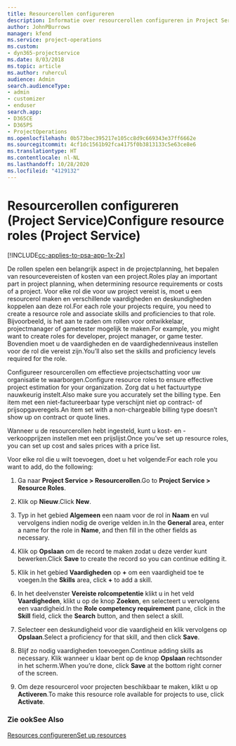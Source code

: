 ```yaml
---
title: Resourcerollen configureren
description: Informatie over resourcerollen configureren in Project Service
author: JohnPBurrows
manager: kfend
ms.service: project-operations
ms.custom:
- dyn365-projectservice
ms.date: 8/03/2018
ms.topic: article
ms.author: ruhercul
audience: Admin
search.audienceType:
- admin
- customizer
- enduser
search.app:
- D365CE
- D365PS
- ProjectOperations
ms.openlocfilehash: 0b573bec395217e105cc8d9c669343e37ff6662e
ms.sourcegitcommit: 4cf1dc1561b92fca4175f0b3813133c5e63ce8e6
ms.translationtype: HT
ms.contentlocale: nl-NL
ms.lasthandoff: 10/28/2020
ms.locfileid: "4129132"
---
```

# <a name="configure-resource-roles-project-service"></a><span data-ttu-id="bf185-103">Resourcerollen configureren (Project Service)</span><span class="sxs-lookup"><span data-stu-id="bf185-103">Configure resource roles (Project Service)</span></span>

[!INCLUDE[cc-applies-to-psa-app-1x-2x](../includes/cc-applies-to-psa-app-1x-2x.md)]

<span data-ttu-id="bf185-104">De rollen spelen een belangrijk aspect in de projectplanning, het bepalen van resourcevereisten of kosten van een project.</span><span class="sxs-lookup"><span data-stu-id="bf185-104">Roles play an important part in project planning, when determining resource requirements or costs of a project.</span></span> <span data-ttu-id="bf185-105">Voor elke rol die voor uw project vereist is, moet u een resourcerol maken en verschillende vaardigheden en deskundigheden koppelen aan deze rol.</span><span class="sxs-lookup"><span data-stu-id="bf185-105">For each role your projects require, you need to create a resource role and associate skills and proficiencies to that role.</span></span> <span data-ttu-id="bf185-106">Bijvoorbeeld, is het aan te raden om rollen voor ontwikkelaar, projectmanager of gametester mogelijk te maken.</span><span class="sxs-lookup"><span data-stu-id="bf185-106">For example, you might want to create roles for developer, project manager, or game tester.</span></span> <span data-ttu-id="bf185-107">Bovendien moet u de vaardigheden en de vaardighedenniveaus instellen voor de rol die vereist zijn.</span><span class="sxs-lookup"><span data-stu-id="bf185-107">You’ll also set the skills and proficiency levels required for the role.</span></span>  
  
 <span data-ttu-id="bf185-108">Configureer resourcerollen om effectieve projectschatting voor uw organisatie te waarborgen.</span><span class="sxs-lookup"><span data-stu-id="bf185-108">Configure resource roles to ensure effective project estimation for your organization.</span></span>  <span data-ttu-id="bf185-109">Zorg dat u het factuurtype nauwkeurig instelt.</span><span class="sxs-lookup"><span data-stu-id="bf185-109">Also make sure you accurately set the billing type.</span></span> <span data-ttu-id="bf185-110">Een item met een niet-factureerbaar type verschijnt niet op contract- of prijsopgaveregels.</span><span class="sxs-lookup"><span data-stu-id="bf185-110">An item set with a non-chargeable billing type doesn’t show up on contract or quote lines.</span></span>  
  
 <span data-ttu-id="bf185-111">Wanneer u de resourcerollen hebt ingesteld, kunt u kost- en -verkoopprijzen instellen met een prijslijst.</span><span class="sxs-lookup"><span data-stu-id="bf185-111">Once you’ve set up resource roles, you can set up cost and sales prices with a price list.</span></span>  
  
 <span data-ttu-id="bf185-112">Voor elke rol die u wilt toevoegen, doet u het volgende:</span><span class="sxs-lookup"><span data-stu-id="bf185-112">For each role you want to add, do the following:</span></span>  
  
1.  <span data-ttu-id="bf185-113">Ga naar **Project Service > Resourcerollen**.</span><span class="sxs-lookup"><span data-stu-id="bf185-113">Go to **Project Service > Resource Roles**.</span></span>  
  
2.  <span data-ttu-id="bf185-114">Klik op **Nieuw**.</span><span class="sxs-lookup"><span data-stu-id="bf185-114">Click **New**.</span></span>  
  
3.  <span data-ttu-id="bf185-115">Typ in het gebied **Algemeen** een naam voor de rol in **Naam** en vul vervolgens indien nodig de overige velden in.</span><span class="sxs-lookup"><span data-stu-id="bf185-115">In the **General** area, enter a name for the role in **Name**, and then fill in the other fields as necessary.</span></span>  
  
4.  <span data-ttu-id="bf185-116">Klik op **Opslaan** om de record te maken zodat u deze verder kunt bewerken.</span><span class="sxs-lookup"><span data-stu-id="bf185-116">Click **Save** to create the record so you can continue editing it.</span></span>  
  
5.  <span data-ttu-id="bf185-117">Klik in het gebied **Vaardigheden** op **+** om een vaardigheid toe te voegen.</span><span class="sxs-lookup"><span data-stu-id="bf185-117">In the **Skills** area, click **+** to add a skill.</span></span>  
  
6.  <span data-ttu-id="bf185-118">In het deelvenster **Vereiste rolcompetentie** klikt u in het veld **Vaardigheden**, klikt u op de knop **Zoeken**, en selecteert u vervolgens een vaardigheid.</span><span class="sxs-lookup"><span data-stu-id="bf185-118">In the **Role competency requirement** pane, click in the **Skill** field, click the **Search** button, and then select a skill.</span></span>  
  
7.  <span data-ttu-id="bf185-119">Selecteer een deskundigheid voor die vaardigheid en klik vervolgens op **Opslaan**.</span><span class="sxs-lookup"><span data-stu-id="bf185-119">Select a proficiency for that skill, and then click **Save**.</span></span>  
  
8.  <span data-ttu-id="bf185-120">Blijf zo nodig vaardigheden toevoegen.</span><span class="sxs-lookup"><span data-stu-id="bf185-120">Continue adding skills as necessary.</span></span> <span data-ttu-id="bf185-121">Klik wanneer u klaar bent op de knop **Opslaan** rechtsonder in het scherm.</span><span class="sxs-lookup"><span data-stu-id="bf185-121">When you’re done, click **Save** at the bottom right corner of the screen.</span></span>  
  
9. <span data-ttu-id="bf185-122">Om deze resourcerol voor projecten beschikbaar te maken, klikt u op **Activeren**.</span><span class="sxs-lookup"><span data-stu-id="bf185-122">To make this resource role available for projects to use, click **Activate**.</span></span>  
  
### <a name="see-also"></a><span data-ttu-id="bf185-123">Zie ook</span><span class="sxs-lookup"><span data-stu-id="bf185-123">See Also</span></span>  
 [<span data-ttu-id="bf185-124">Resources configureren</span><span class="sxs-lookup"><span data-stu-id="bf185-124">Set up resources</span></span>](../psa/set-up-resources.md)

